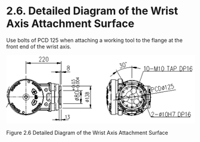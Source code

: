 ﻿# 2.6. Detailed Diagram of the Wrist Axis Attachment Surface


Use bolts of PCD 125 when attaching a working tool to the flange at the front end of the wrist axis. 

![](../_assets/그림_2.6_손목축_취부면_상세도.png)

Figure 2.6 Detailed Diagram of the Wrist Axis Attachment Surface
